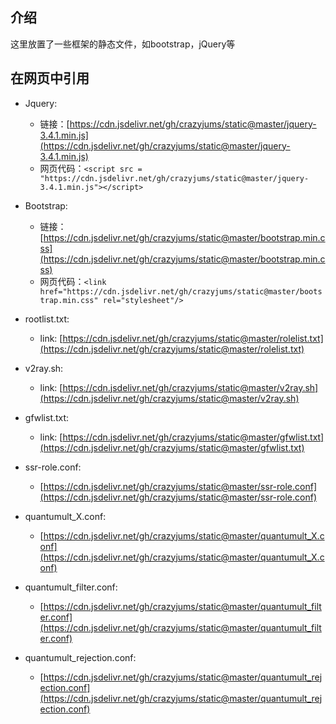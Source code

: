 ## 介绍
这里放置了一些框架的静态文件，如bootstrap，jQuery等

## 在网页中引用
- Jquery:
  - 链接：[https://cdn.jsdelivr.net/gh/crazyjums/static@master/jquery-3.4.1.min.js](https://cdn.jsdelivr.net/gh/crazyjums/static@master/jquery-3.4.1.min.js)
  - 网页代码：`<script src = "https://cdn.jsdelivr.net/gh/crazyjums/static@master/jquery-3.4.1.min.js"></script>`
- Bootstrap:
  - 链接：[https://cdn.jsdelivr.net/gh/crazyjums/static@master/bootstrap.min.css](https://cdn.jsdelivr.net/gh/crazyjums/static@master/bootstrap.min.css)
  - 网页代码：`<link href="https://cdn.jsdelivr.net/gh/crazyjums/static@master/bootstrap.min.css" rel="stylesheet"/>`
- rootlist.txt:
  - link: [https://cdn.jsdelivr.net/gh/crazyjums/static@master/rolelist.txt](https://cdn.jsdelivr.net/gh/crazyjums/static@master/rolelist.txt)

- v2ray.sh:
  - link: [https://cdn.jsdelivr.net/gh/crazyjums/static@master/v2ray.sh](https://cdn.jsdelivr.net/gh/crazyjums/static@master/v2ray.sh)
- gfwlist.txt:
  - link: [https://cdn.jsdelivr.net/gh/crazyjums/static@master/gfwlist.txt](https://cdn.jsdelivr.net/gh/crazyjums/static@master/gfwlist.txt)
- ssr-role.conf:
  - [https://cdn.jsdelivr.net/gh/crazyjums/static@master/ssr-role.conf](https://cdn.jsdelivr.net/gh/crazyjums/static@master/ssr-role.conf)
- quantumult_X.conf:
  - [https://cdn.jsdelivr.net/gh/crazyjums/static@master/quantumult_X.conf](https://cdn.jsdelivr.net/gh/crazyjums/static@master/quantumult_X.conf)
- quantumult_filter.conf:
  - [https://cdn.jsdelivr.net/gh/crazyjums/static@master/quantumult_filter.conf](https://cdn.jsdelivr.net/gh/crazyjums/static@master/quantumult_filter.conf)
- quantumult_rejection.conf:
  - [https://cdn.jsdelivr.net/gh/crazyjums/static@master/quantumult_rejection.conf](https://cdn.jsdelivr.net/gh/crazyjums/static@master/quantumult_rejection.conf)
